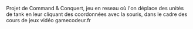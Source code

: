 Projet de Command & Conquert, jeu en reseau où l'on déplace des unités de tank en leur cliquant des coordonnées avec la souris,
dans le cadre des cours de jeux vidéo gamecodeur.fr
